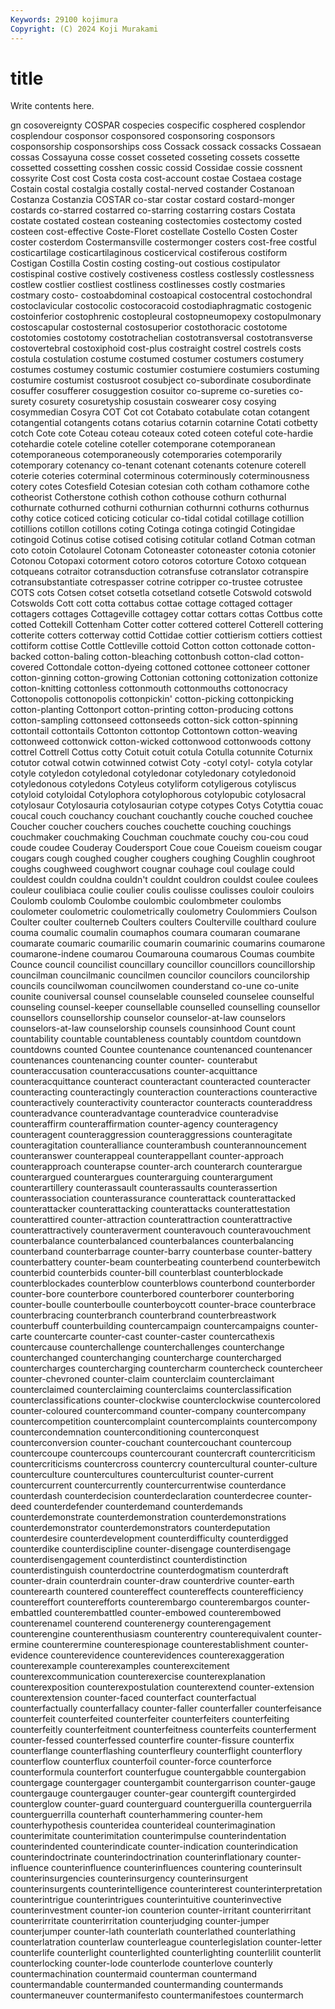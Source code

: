 ```yaml
---
Keywords: 29100 kojimura
Copyright: (C) 2024 Koji Murakami
---
```


# title

Write contents here.



gn cosovereignty COSPAR cospecies cospecific
cosphered cosplendor cosplendour cosponsor cosponsored cosponsoring cosponsors cosponsorship cosponsorships coss
Cossack cossack cossacks Cossaean cossas Cossayuna cosse cosset cosseted cosseting
cossets cossette cossetted cossetting cosshen cossic cossid Cossidae cossie cossnent
cossyrite Cost cost Costa costa cost-account costae Costaea costage Costain
costal costalgia costally costal-nerved costander Costanoan Costanza Costanzia COSTAR co-star
costar costard costard-monger costards co-starred costarred co-starring costarring costars Costata
costate costated costean costeaning costectomies costectomy costed costeen cost-effective Coste-Floret
costellate Costello Costen Coster coster costerdom Costermansville costermonger costers cost-free
costful costicartilage costicartilaginous costicervical costiferous costiform Costigan Costilla Costin costing
costing-out costious costipulator costispinal costive costively costiveness costless costlessly costlessness
costlew costlier costliest costliness costlinesses costly costmaries costmary costo- costoabdominal
costoapical costocentral costochondral costoclavicular costocolic costocoracoid costodiaphragmatic costogenic costoinferior costophrenic
costopleural costopneumopexy costopulmonary costoscapular costosternal costosuperior costothoracic costotome costotomies costotomy
costotrachelian costotransversal costotransverse costovertebral costoxiphoid cost-plus costraight costrel costrels costs
costula costulation costume costumed costumer costumers costumery costumes costumey costumic
costumier costumiere costumiers costuming costumire costumist costusroot cosubject co-subordinate cosubordinate
cosuffer cosufferer cosuggestion cosuitor co-supreme co-sureties co-surety cosurety cosuretyship cosustain
coswearer cosy cosying cosymmedian Cosyra COT Cot cot Cotabato cotabulate
cotan cotangent cotangential cotangents cotans cotarius cotarnin cotarnine Cotati cotbetty
cotch Cote cote Coteau coteau coteaux coted coteen coteful cote-hardie
cotehardie cotele coteline coteller cotemporane cotemporanean cotemporaneous cotemporaneously cotemporaries cotemporarily
cotemporary cotenancy co-tenant cotenant cotenants cotenure coterell coterie coteries coterminal
coterminous coterminously coterminousness cotery cotes Cotesfield Cotesian cotesian coth cotham
cothamore cothe cotheorist Cotherstone cothish cothon cothouse cothurn cothurnal cothurnate
cothurned cothurni cothurnian cothurnni cothurns cothurnus cothy cotice coticed coticing
coticular co-tidal cotidal cotillage cotillion cotillions cotillon cotillons coting Cotinga
cotinga cotingid Cotingidae cotingoid Cotinus cotise cotised cotising cotitular cotland
Cotman cotman coto cotoin Cotolaurel Cotonam Cotoneaster cotoneaster cotonia cotonier
Cotonou Cotopaxi cotorment cotoro cotoros cotorture Cotoxo cotquean cotqueans cotraitor
cotransduction cotransfuse cotranslator cotranspire cotransubstantiate cotrespasser cotrine cotripper co-trustee cotrustee
COTS cots Cotsen cotset cotsetla cotsetland cotsetle Cotswold cotswold Cotswolds
Cott cott cotta cottabus cottae cottage cottaged cottager cottagers cottages
Cottageville cottagey cottar cottars cottas Cottbus cotte cotted Cottekill Cottenham
Cotter cotter cottered cotterel Cotterell cottering cotterite cotters cotterway cottid
Cottidae cottier cottierism cottiers cottiest cottiform cottise Cottle Cottleville cottoid
Cotton cotton cottonade cotton-backed cotton-baling cotton-bleaching cottonbush cotton-clad cotton-covered Cottondale
cotton-dyeing cottoned cottonee cottoneer cottoner cotton-ginning cotton-growing Cottonian cottoning cottonization
cottonize cotton-knitting cottonless cottonmouth cottonmouths cottonocracy Cottonopolis cottonopolis cottonpickin' cotton-picking
cottonpicking cotton-planting Cottonport cotton-printing cotton-producing cottons cotton-sampling cottonseed cottonseeds cotton-sick
cotton-spinning cottontail cottontails Cottonton cottontop Cottontown cotton-weaving cottonweed cottonwick cotton-wicked
cottonwood cottonwoods cottony cottrel Cottrell Cottus cotty Cotuit cotuit cotula
Cotulla cotunnite Coturnix cotutor cotwal cotwin cotwinned cotwist Coty -cotyl
cotyl- cotyla cotylar cotyle cotyledon cotyledonal cotyledonar cotyledonary cotyledonoid cotyledonous
cotyledons Cotyleus cotyliform cotyligerous cotyliscus cotyloid cotyloidal Cotylophora cotylophorous cotylopubic
cotylosacral cotylosaur Cotylosauria cotylosaurian cotype cotypes Cotys Cotyttia couac coucal
couch couchancy couchant couchantly couche couched couchee Coucher coucher couchers
couches couchette couching couchings couchmaker couchmaking Couchman couchmate couchy cou-cou
coud coude coudee Couderay Coudersport Coue coue Coueism coueism cougar
cougars cough coughed cougher coughers coughing Coughlin coughroot coughs coughweed
coughwort cougnar couhage coul coulage could couldest couldn couldna couldn't
couldnt couldron couldst coulee coulees couleur coulibiaca coulie coulier coulis
coulisse coulisses couloir couloirs Coulomb coulomb Coulombe coulombic coulombmeter coulombs
coulometer coulometric coulometrically coulometry Coulommiers Coulson Coulter coulter coulterneb Coulters
coulters Coulterville coulthard coulure couma coumalic coumalin coumaphos coumara coumaran
coumarane coumarate coumaric coumarilic coumarin coumarinic coumarins coumarone coumarone-indene coumarou
Coumarouna coumarous Coumas coumbite Counce council councilist councillary councillor councillors
councillorship councilman councilmanic councilmen councilor councilors councilorship councils councilwoman councilwomen
counderstand co-une co-unite counite couniversal counsel counselable counseled counselee counselful
counseling counsel-keeper counsellable counselled counselling counsellor counsellors counsellorship counselor counselor-at-law
counselors counselors-at-law counselorship counsels counsinhood Count count countability countable countableness
countably countdom countdown countdowns counted Countee countenance countenanced countenancer countenances
countenancing counter counter- counterabut counteraccusation counteraccusations counter-acquittance counteracquittance counteract counteractant
counteracted counteracter counteracting counteractingly counteraction counteractions counteractive counteractively counteractivity counteractor
counteracts counteraddress counteradvance counteradvantage counteradvice counteradvise counteraffirm counteraffirmation counter-agency counteragency
counteragent counteraggression counteraggressions counteragitate counteragitation counteralliance counterambush counterannouncement counteranswer counterappeal
counterappellant counter-approach counterapproach counterapse counter-arch counterarch counterargue counterargued counterargues counterarguing
counterargument counterartillery counterassault counterassaults counterassertion counterassociation counterassurance counterattack counterattacked counterattacker
counterattacking counterattacks counterattestation counterattired counter-attraction counterattraction counterattractive counterattractively counteraverment counteravouch
counteravouchment counterbalance counterbalanced counterbalances counterbalancing counterband counterbarrage counter-barry counterbase counter-battery
counterbattery counter-beam counterbeating counterbend counterbewitch counterbid counterbids counter-bill counterblast counterblockade
counterblockades counterblow counterblows counterbond counterborder counter-bore counterbore counterbored counterborer counterboring
counter-boulle counterboulle counterboycott counter-brace counterbrace counterbracing counterbranch counterbrand counterbreastwork counterbuff
counterbuilding countercampaign countercampaigns counter-carte countercarte counter-cast counter-caster countercathexis countercause counterchallenge
counterchallenges counterchange counterchanged counterchanging countercharge countercharged countercharges countercharging countercharm countercheck
countercheer counter-chevroned counter-claim counterclaim counterclaimant counterclaimed counterclaiming counterclaims counterclassification counterclassifications
counter-clockwise counterclockwise countercolored counter-coloured countercommand counter-company countercompany countercompetition countercomplaint countercomplaints
countercompony countercondemnation counterconditioning counterconquest counterconversion counter-couchant countercouchant countercoup countercoupe countercoups
countercourant countercraft countercriticism countercriticisms countercross countercry countercultural counter-culture counterculture countercultures
counterculturist counter-current countercurrent countercurrently countercurrentwise counterdance counterdash counterdecision counterdeclaration counterdecree
counter-deed counterdefender counterdemand counterdemands counterdemonstrate counterdemonstration counterdemonstrations counterdemonstrator counterdemonstrators counterdeputation
counterdesire counterdevelopment counterdifficulty counterdigged counterdike counterdiscipline counter-disengage counterdisengage counterdisengagement counterdistinct
counterdistinction counterdistinguish counterdoctrine counterdogmatism counterdraft counter-drain counterdrain counter-draw counterdrive counter-earth
counterearth countered countereffect countereffects counterefficiency countereffort counterefforts counterembargo counterembargos counter-embattled
counterembattled counter-embowed counterembowed counterenamel counterend counterenergy counterengagement counterengine counterenthusiasm counterentry
counterequivalent counter-ermine counterermine counterespionage counterestablishment counter-evidence counterevidence counterevidences counterexaggeration counterexample
counterexamples counterexcitement counterexcommunication counterexercise counterexplanation counterexposition counterexpostulation counterextend counter-extension counterextension
counter-faced counterfact counterfactual counterfactually counterfallacy counter-faller counterfaller counterfeisance counterfeit counterfeited
counterfeiter counterfeiters counterfeiting counterfeitly counterfeitment counterfeitness counterfeits counterferment counter-fessed counterfessed
counterfire counter-fissure counterfix counterflange counterflashing counterfleury counterflight counterflory counterflow counterflux
counterfoil counter-force counterforce counterformula counterfort counterfugue countergabble countergabion countergage countergager
countergambit countergarrison counter-gauge countergauge countergauger counter-gear countergift countergirded counterglow counter-guard
counterguard counterguerilla counterguerrila counterguerrilla counterhaft counterhammering counter-hem counterhypothesis counteridea counterideal
counterimagination counterimitate counterimitation counterimpulse counterindentation counterindented counterindicate counter-indication counterindication counterindoctrinate
counterindoctrination counterinflationary counter-influence counterinfluence counterinfluences countering counterinsult counterinsurgencies counterinsurgency counterinsurgent
counterinsurgents counterintelligence counterinterest counterinterpretation counterintrigue counterintrigues counterintuitive counterinvective counterinvestment counter-ion
counterion counter-irritant counterirritant counterirritate counterirritation counterjudging counter-jumper counterjumper counter-lath counterlath
counterlathed counterlathing counterlatration counterlaw counterleague counterlegislation counter-letter counterlife counterlight counterlighted
counterlighting counterlilit counterlit counterlocking counter-lode counterlode counterlove counterly countermachination countermaid
counterman countermand countermandable countermanded countermanding countermands countermaneuver countermanifesto countermanifestoes countermarch
